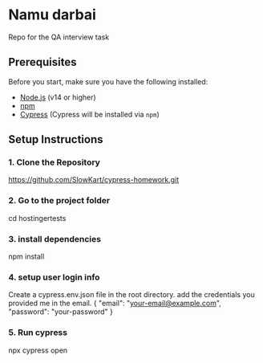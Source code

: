 # Namu darbai

Repo for the QA interview task

## Prerequisites

Before you start, make sure you have the following installed:

- [Node.js](https://nodejs.org/) (v14 or higher)
- [npm](https://www.npmjs.com/)
- [Cypress](https://www.cypress.io/) (Cypress will be installed via `npm`)

## Setup Instructions

### 1. Clone the Repository

https://github.com/SlowKart/cypress-homework.git

### 2. Go to the project folder
cd hostingertests

### 3. install dependencies
npm install

### 4. setup user login info
Create a cypress.env.json file in the root directory.
add the credentials you provided me in the email.
{
  "email": "your-email@example.com",
  "password": "your-password"
}
### 5. Run cypress
npx cypress open
